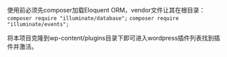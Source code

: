 使用前必须先composer加载Eloquent ORM，vendor文件让其在根目录： 
`composer require "illuminate/database";` 
`composer require "illuminate/events";`

将本项目克隆到wp-content/plugins目录下即可进入wordpress插件列表找到插件并激活。

